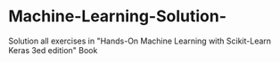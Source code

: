 # Machine-Learning-Solution-
Solution all exercises in "Hands-On Machine Learning with Scikit-Learn Keras 3ed edition" Book

